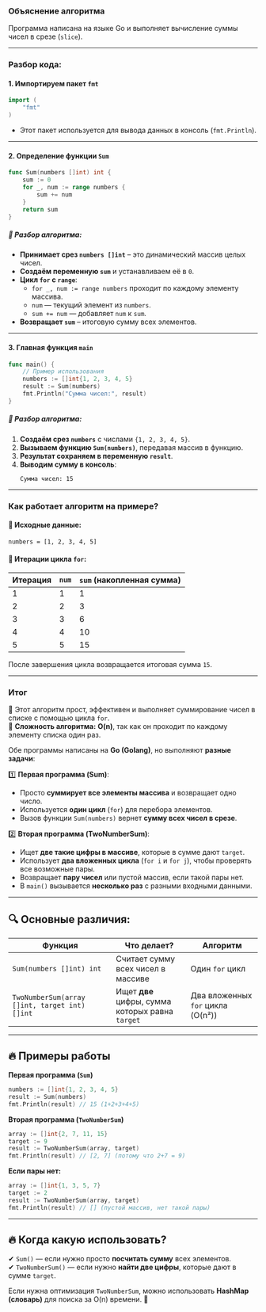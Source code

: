 ### **Объяснение алгоритма**  

Программа написана на языке Go и выполняет вычисление суммы чисел в срезе (`slice`).  

---

### **Разбор кода:**
#### **1. Импортируем пакет `fmt`**
```go
import (
	"fmt"
)
```
- Этот пакет используется для вывода данных в консоль (`fmt.Println`).

---

#### **2. Определение функции `Sum`**
```go
func Sum(numbers []int) int {
	sum := 0
	for _, num := range numbers {
		sum += num
	}
	return sum
}
```
##### 🔹 **Разбор алгоритма:**
- **Принимает срез `numbers []int`** – это динамический массив целых чисел.
- **Создаём переменную `sum`** и устанавливаем её в `0`.  
- **Цикл `for` с `range`**:
  - `for _, num := range numbers` проходит по каждому элементу массива.
  - `num` — текущий элемент из `numbers`.
  - `sum += num` — добавляет `num` к `sum`.
- **Возвращает `sum`** – итоговую сумму всех элементов.

---

#### **3. Главная функция `main`**
```go
func main() {
	// Пример использования
	numbers := []int{1, 2, 3, 4, 5}
	result := Sum(numbers)
	fmt.Println("Сумма чисел:", result)
}
```
##### 🔹 **Разбор алгоритма:**
1. **Создаём срез `numbers`** с числами `{1, 2, 3, 4, 5}`.
2. **Вызываем функцию `Sum(numbers)`**, передавая массив в функцию.
3. **Результат сохраняем в переменную `result`**.
4. **Выводим сумму в консоль**:  
   ```
   Сумма чисел: 15
   ```

---

### **Как работает алгоритм на примере?**
#### 🔹 Исходные данные:
```
numbers = [1, 2, 3, 4, 5]
```

#### 🔹 Итерации цикла `for`:
| Итерация | `num` | `sum` (накопленная сумма) |
|----------|------|--------------------------|
| 1        | 1    | 1                        |
| 2        | 2    | 3                        |
| 3        | 3    | 6                        |
| 4        | 4    | 10                       |
| 5        | 5    | 15                       |

После завершения цикла возвращается итоговая сумма `15`.

---

### **Итог**
📌 Этот алгоритм прост, эффективен и выполняет суммирование чисел в списке с помощью цикла `for`.  
🔹 **Сложность алгоритма:** **O(n)**, так как он проходит по каждому элементу списка один раз.


Обе программы написаны на **Go (Golang)**, но выполняют **разные задачи**:  

1️⃣ **Первая программа (Sum)**:  
   - Просто **суммирует все элементы массива** и возвращает одно число.  
   - Используется **один цикл** (`for`) для перебора элементов.  
   - Вызов функции `Sum(numbers)` вернет **сумму всех чисел в срезе**.  

2️⃣ **Вторая программа (TwoNumberSum)**:  
   - Ищет **две такие цифры в массиве**, которые в сумме дают `target`.  
   - Использует **два вложенных цикла** (`for i` и `for j`), чтобы проверять все возможные пары.  
   - Возвращает **пару чисел** или пустой массив, если такой пары нет.  
   - В `main()` вызывается **несколько раз** с разными входными данными.  

---

## 🔍 **Основные различия:**
| Функция | Что делает? | Алгоритм |
|---------|------------|----------|
| `Sum(numbers []int) int` | Считает сумму всех чисел в массиве | Один `for` цикл |
| `TwoNumberSum(array []int, target int) []int` | Ищет **две** цифры, сумма которых равна `target` | Два вложенных `for` цикла (O(n²)) |

---

## 🔥 **Примеры работы**  

**Первая программа (`Sum`)**  
```go
numbers := []int{1, 2, 3, 4, 5}
result := Sum(numbers) 
fmt.Println(result) // 15 (1+2+3+4+5)
```

**Вторая программа (`TwoNumberSum`)**  
```go
array := []int{2, 7, 11, 15}
target := 9
result := TwoNumberSum(array, target)
fmt.Println(result) // [2, 7] (потому что 2+7 = 9)
```

**Если пары нет:**
```go
array := []int{1, 3, 5, 7}
target := 2
result := TwoNumberSum(array, target)
fmt.Println(result) // [] (пустой массив, нет такой пары)
```

---

## 🔥 **Когда какую использовать?**
✔ `Sum()` — если нужно просто **посчитать сумму** всех элементов.  
✔ `TwoNumberSum()` — если нужно **найти две цифры**, которые дают в сумме `target`.  

Если нужна оптимизация `TwoNumberSum`, можно использовать **HashMap (словарь)** для поиска за O(n) времени. 🚀